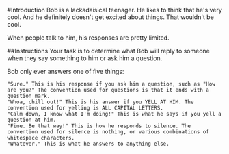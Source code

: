 #Introduction
Bob is a lackadaisical teenager. He likes to think that he's very cool. And he definitely doesn't get excited about things. That wouldn't be cool.

When people talk to him, his responses are pretty limited.

##Instructions
Your task is to determine what Bob will reply to someone when they say something to him or ask him a question.

Bob only ever answers one of five things:

```
"Sure." This is his response if you ask him a question, such as "How are you?" The convention used for questions is that it ends with a question mark.
"Whoa, chill out!" This is his answer if you YELL AT HIM. The convention used for yelling is ALL CAPITAL LETTERS.
"Calm down, I know what I'm doing!" This is what he says if you yell a question at him.
"Fine. Be that way!" This is how he responds to silence. The convention used for silence is nothing, or various combinations of whitespace characters.
"Whatever." This is what he answers to anything else.
```

